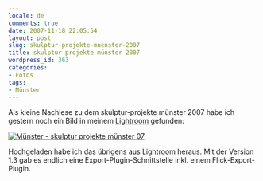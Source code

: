 ```yaml
---
locale: de
comments: true
date: 2007-11-18 22:05:54
layout: post
slug: skulptur-projekte-muenster-2007
title: skulptur projekte münster 2007
wordpress_id: 363
categories:
- Fotos
tags:
- Münster
---
```


Als kleine Nachlese zu dem skulptur-projekte münster 2007 habe ich gestern noch
ein Bild in meinem
[Lightroom](http://www.adobe.com/products/photoshoplightroom) gefunden:

[![Münster - skulptur projekte münster 07](http://farm3.static.flickr.com/2048/2040643714_57257ae5b4_m.jpg)](http://www.flickr.com/photos/wannawork/2040643714/)

Hochgeladen habe ich das übrigens aus Lightroom heraus. Mit der Version 1.3 gab
es endlich eine Export-Plugin-Schnittstelle inkl. einem Flick-Export-Plugin. 
